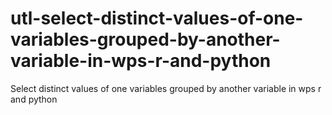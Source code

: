 # utl-select-distinct-values-of-one-variables-grouped-by-another-variable-in-wps-r-and-python
Select distinct values of one variables grouped by another variable in wps r and python
